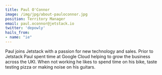 ```yaml
---
title: Paul O'Connor
image: /img/jpg/about-pauloconnor.jpg
position: Territory Manager
email: paul.oconnor@jetstack.io
twitter: 'depowly'
hails_from:
- name: "ie"
---
```


Paul joins Jetstack with a passion for new technology and sales. Prior to
Jetstack Paul spent time at Google Cloud helping to grow the business across
the UKI. When not working he likes to spend time on his bike, taste testing
pizza or making noise on his guitars.
